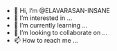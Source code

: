 - 👋 Hi, I’m @ELAVARASAN-INSANE
- 👀 I’m interested in ...
- 🌱 I’m currently learning ...
- 💞️ I’m looking to collaborate on ...
- 📫 How to reach me ...

<!---
ELAVARASAN-INSANE/ELAVARASAN-INSANE is a ✨ special ✨ repository because its `README.md` (this file) appears on your GitHub profile.
You can click the Preview link to take a look at your changes.
--->
